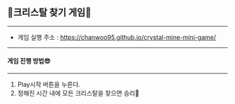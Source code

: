 ## 💎크리스탈 찾기 게임💎
-----------------------

- 게임 실행 주소 : https://chanwoo95.github.io/crystal-mine-mini-game/
-----------------------

#### 게임 진행 방법😎
-----------------------


1. Play시작 버튼을 누른다.
2. 정해진 시간 내에 모든 크리스탈을 찾으면 승리🎉